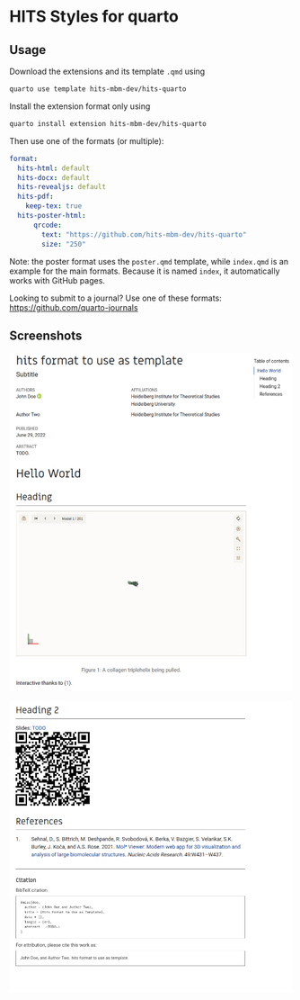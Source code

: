 # HITS Styles for quarto

## Usage

Download the extensions and its template `.qmd` using

````bash
quarto use template hits-mbm-dev/hits-quarto
````

Install the extension format only using 

````bash
quarto install extension hits-mbm-dev/hits-quarto
````

Then use one of the formats (or multiple):

```yaml
format:
  hits-html: default
  hits-docx: default
  hits-revealjs: default
  hits-pdf:
    keep-tex: true  
  hits-poster-html:
      qrcode:
        text: "https://github.com/hits-mbm-dev/hits-quarto"
        size: "250"
```

Note: the poster format uses the `poster.qmd` template, while `index.qmd` is an example for the main formats.
Because it is named `index`, it automatically works with GitHub pages.

Looking to submit to a journal? Use one of these formats: <https://github.com/quarto-journals>

## Screenshots

![](img/2022-06-29-15-11-38.png)

![](img/2022-06-29-15-12-26.png)


